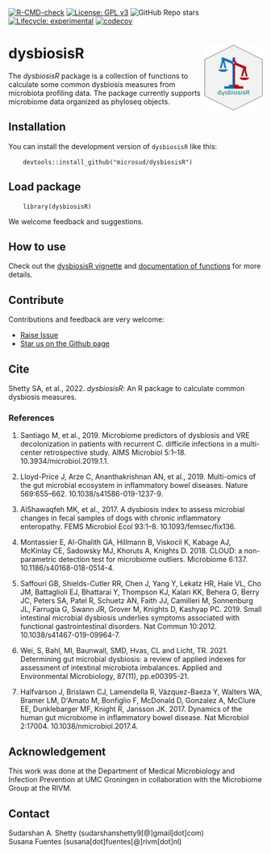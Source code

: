 

<!-- badges: start -->  
[![R-CMD-check](https://github.com/microsud/dysbiosisR/actions/workflows/R-CMD-check.yaml/badge.svg)](https://github.com/microsud/dysbiosisR/actions/workflows/R-CMD-check.yaml) [![License: GPL v3](https://img.shields.io/badge/License-GPLv3-blue.svg)](https://github.com/microsud/dysbiosisR/blob/master/LICENSE.md) ![GitHub Repo stars](https://img.shields.io/github/stars/microsud/dysbiosisR?style=social) [![Lifecycle: experimental](https://img.shields.io/badge/lifecycle-experimental-orange)](https://lifecycle.r-lib.org/articles/stages.html#experimental) 
[![codecov](https://codecov.io/gh/microsud/dysbiosisR/branch/master/graph/badge.svg?token=0571R9WAHC)](https://codecov.io/gh/microsud/dysbiosisR) 
<!-- badges: end -->

# dysbiosisR <img src="man/figures/logo.png" align="right" height="130"/>

The *dysbiosisR* package is a collection of functions to calculate some common 
dysbiosis measures from microbiota profiling data. The package currently supports 
microbiome data organized as phyloseq objects.  


## Installation

You can install the development version of `dysbiosisR` like this:
```
    devtools::install_github("microsud/dysbiosisR")
``` 

## Load package  
``` 
    library(dysbiosisR)
``` 

We welcome feedback and suggestions.

## How to use   

Check out the 
[dysbiosisR vignette](https://microsud.github.io/dysbiosisR/articles/Introduction.html) and 
[documentation of functions](https://microsud.github.io/dysbiosisR/reference/index.html) for more 
details.    

## Contribute

Contributions and feedback are very welcome:  

-   [Raise Issue](https://github.com/microsud/dysbiosisR/issues)
-   [Star us on the Github page](https://github.com/microsud/dysbiosisR)

## Cite

Shetty SA, et al., 2022. *dysbiosisR*: An R package to calculate common dysbiosis measures.

### References

1.  Santiago M, et al., 2019. Microbiome predictors of dysbiosis and VRE decolonization in patients with recurrent C. difficile infections in a multi-center retrospective study. AIMS Microbiol 5:1–18. 10.3934/microbiol.2019.1.1.

2.  Lloyd-Price J, Arze C, Ananthakrishnan AN, et al., 2019. Multi-omics of the gut microbial ecosystem in inflammatory bowel diseases. Nature 569:655–662. 10.1038/s41586-019-1237-9.

3.  AlShawaqfeh MK, et al., 2017. A dysbiosis index to assess microbial changes in fecal samples of dogs with chronic inflammatory enteropathy. FEMS Microbiol Ecol 93:1–8. 10.1093/femsec/fix136.

4.  Montassier E, Al-Ghalith GA, Hillmann B, Viskocil K, Kabage AJ, McKinlay CE, Sadowsky MJ, Khoruts A, Knights D. 2018. CLOUD: a non-parametric detection test for microbiome outliers. Microbiome 6:137. 10.1186/s40168-018-0514-4.

5.  Saffouri GB, Shields-Cutler RR, Chen J, Yang Y, Lekatz HR, Hale VL, Cho JM, Battaglioli EJ, Bhattarai Y, Thompson KJ, Kalari KK, Behera G, Berry JC, Peters SA, Patel R, Schuetz AN, Faith JJ, Camilleri M, Sonnenburg JL, Farrugia G, Swann JR, Grover M, Knights D, Kashyap PC. 2019. Small intestinal microbial dysbiosis underlies symptoms associated with functional gastrointestinal disorders. Nat Commun 10:2012. 10.1038/s41467-019-09964-7.

6.  Wei, S, Bahl, MI, Baunwall, SMD, Hvas, CL and Licht, TR. 2021. Determining gut microbial dysbiosis: a review of applied indexes for assessment of intestinal microbiota imbalances. Applied and Environmental Microbiology, 87(11), pp.e00395-21.

7.  Halfvarson J, Brislawn CJ, Lamendella R, Vázquez-Baeza Y, Walters WA, Bramer LM, D'Amato M, Bonfiglio F, McDonald D, Gonzalez A, McClure EE, Dunklebarger MF, Knight R, Jansson JK. 2017. Dynamics of the human gut microbiome in inflammatory bowel disease. Nat Microbiol 2:17004. 10.1038/nmicrobiol.2017.4.

## Acknowledgement

This work was done at the Department of Medical Microbiology and Infection Prevention at UMC Groningen in collaboration with the Microbiome Group at the RIVM.

## Contact

Sudarshan A. Shetty (sudarshanshetty9[\@]gmail[dot]com)  
Susana Fuentes (susana[dot]fuentes[\@]rivm[dot]nl)
